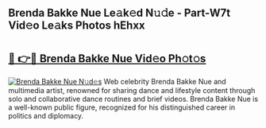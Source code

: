 ## Brenda Bakke Nue Le𝚊k𝚎d N𝚞𝚍e - Part-W7t Vid𝚎o Le𝚊ks Photos hEhxx

# <h2><a href="http://fb5xk70.evod.top/?m=Brenda+Bakke+Nue">🔗 👉🔴 Brenda Bakke Nue Vid𝚎o Ph𝚘t𝚘s</a></h2>

[![Brenda Bakke Nue N𝚞d𝚎s](https://i.imgur.com/8V9OHl7.gif)](http://fb5xk70.evod.top/?m=Brenda+Bakke+Nue)
Web celebrity Brenda Bakke Nue and multimedia artist, renowned for sharing dance and lifestyle content through solo and collaborative dance routines and brief videos. Brenda Bakke Nue is a well-known public figure, recognized for his distinguished career in politics and diplomacy. 
